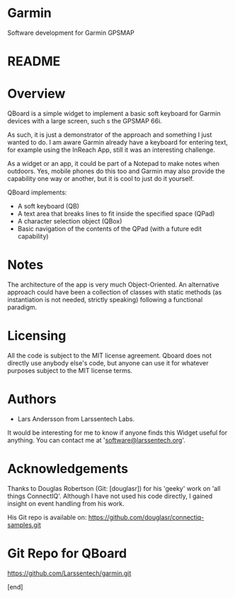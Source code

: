 # Garmin
Software development for Garmin GPSMAP

README
======

Overview
========
QBoard is a simple widget to implement a basic soft keyboard for Garmin devices with a large screen, such s the GPSMAP 66i.

As such, it is just a demonstrator of the approach and something I just wanted to do. I am aware Garmin already have a keyboard for entering text, for example using the InReach App, still it was an interesting challenge.

As a widget or an app, it could be part of a Notepad to make notes when outdoors. Yes, mobile phones do this too and Garmin may also provide the capability one way or another, but it is cool to just do it yourself.

QBoard implements:
- A soft keyboard (QB)
- A text area that breaks lines to fit inside the specified space (QPad)
- A character selection object (QBox)
- Basic navigation of the contents of the QPad (with a future edit capability)

Notes
=====
The architecture of the app is very much Object-Oriented. An alternative approach could have been a collection of classes with static methods (as instantiation is not needed, strictly speaking) following a functional paradigm. 

Licensing
=========
All the code is subject to the MIT license agreement. Qboard does not directly use anybody else's code, but anyone can use it for whatever purposes subject to the MIT license terms.

Authors
=======
- Lars Andersson from Larssentech Labs. 

It would be interesting for me to know if anyone finds this Widget useful for anything. You can contact me at 'software@larssentech.org'.

Acknowledgements
================
Thanks to Douglas Robertson (Git: [douglasr]) for his 'geeky' work on 'all things ConnectIQ'. Although I have not used his code directly, I gained insight on event handling from his work.

His Git repo is available on: https://github.com/douglasr/connectiq-samples.git

Git Repo for QBoard
===================
https://github.com/Larssentech/garmin.git

[end]


